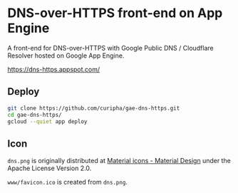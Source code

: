 DNS-over-HTTPS front-end on App Engine
====================
A front-end for DNS-over-HTTPS with Google Public DNS / Cloudflare Resolver hosted on Google App Engine.

https://dns-https.appspot.com/

Deploy
--------------------
```bash
git clone https://github.com/curipha/gae-dns-https.git
cd gae-dns-https/
gcloud --quiet app deploy
```

Icon
--------------------
`dns.png` is originally distributed at [Material icons - Material Design](https://material.io/icons/#ic_dns) under the Apache License Version 2.0.

`www/favicon.ico` is created from `dns.png`.
